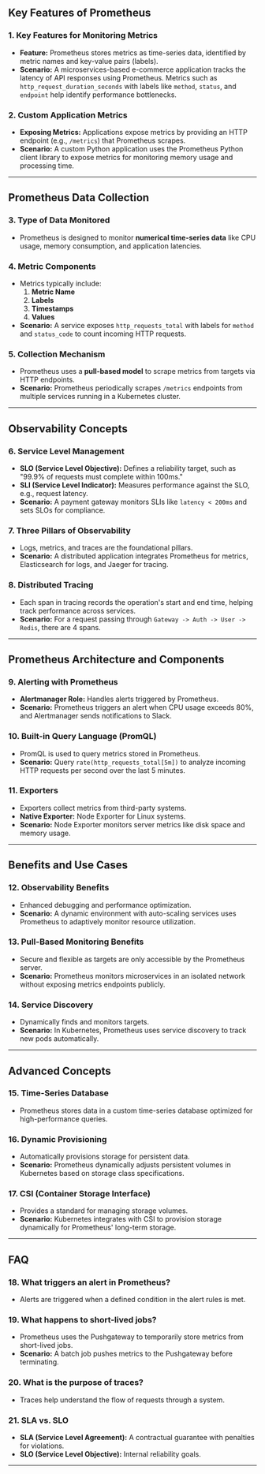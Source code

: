 
## Key Features of Prometheus

### 1. **Key Features for Monitoring Metrics**
   - **Feature:** Prometheus stores metrics as time-series data, identified by metric names and key-value pairs (labels).
   - **Scenario:** A microservices-based e-commerce application tracks the latency of API responses using Prometheus. Metrics such as `http_request_duration_seconds` with labels like `method`, `status`, and `endpoint` help identify performance bottlenecks.

### 2. **Custom Application Metrics**
   - **Exposing Metrics:** Applications expose metrics by providing an HTTP endpoint (e.g., `/metrics`) that Prometheus scrapes.
   - **Scenario:** A custom Python application uses the Prometheus Python client library to expose metrics for monitoring memory usage and processing time.

---

## Prometheus Data Collection

### 3. **Type of Data Monitored**
   - Prometheus is designed to monitor **numerical time-series data** like CPU usage, memory consumption, and application latencies.

### 4. **Metric Components**
   - Metrics typically include:
     1. **Metric Name**
     2. **Labels**
     3. **Timestamps**
     4. **Values**
   - **Scenario:** A service exposes `http_requests_total` with labels for `method` and `status_code` to count incoming HTTP requests.

### 5. **Collection Mechanism**
   - Prometheus uses a **pull-based model** to scrape metrics from targets via HTTP endpoints.
   - **Scenario:** Prometheus periodically scrapes `/metrics` endpoints from multiple services running in a Kubernetes cluster.

---

## Observability Concepts

### 6. **Service Level Management**
   - **SLO (Service Level Objective):** Defines a reliability target, such as "99.9% of requests must complete within 100ms."
   - **SLI (Service Level Indicator):** Measures performance against the SLO, e.g., request latency.
   - **Scenario:** A payment gateway monitors SLIs like `latency < 200ms` and sets SLOs for compliance.

### 7. **Three Pillars of Observability**
   - Logs, metrics, and traces are the foundational pillars.
   - **Scenario:** A distributed application integrates Prometheus for metrics, Elasticsearch for logs, and Jaeger for tracing.

### 8. **Distributed Tracing**
   - Each span in tracing records the operation's start and end time, helping track performance across services.
   - **Scenario:** For a request passing through `Gateway -> Auth -> User -> Redis`, there are 4 spans.

---

## Prometheus Architecture and Components

### 9. **Alerting with Prometheus**
   - **Alertmanager Role:** Handles alerts triggered by Prometheus.
   - **Scenario:** Prometheus triggers an alert when CPU usage exceeds 80%, and Alertmanager sends notifications to Slack.

### 10. **Built-in Query Language (PromQL)**
   - PromQL is used to query metrics stored in Prometheus.
   - **Scenario:** Query `rate(http_requests_total[5m])` to analyze incoming HTTP requests per second over the last 5 minutes.

### 11. **Exporters**
   - Exporters collect metrics from third-party systems.
   - **Native Exporter:** Node Exporter for Linux systems.
   - **Scenario:** Node Exporter monitors server metrics like disk space and memory usage.

---

## Benefits and Use Cases

### 12. **Observability Benefits**
   - Enhanced debugging and performance optimization.
   - **Scenario:** A dynamic environment with auto-scaling services uses Prometheus to adaptively monitor resource utilization.

### 13. **Pull-Based Monitoring Benefits**
   - Secure and flexible as targets are only accessible by the Prometheus server.
   - **Scenario:** Prometheus monitors microservices in an isolated network without exposing metrics endpoints publicly.

### 14. **Service Discovery**
   - Dynamically finds and monitors targets.
   - **Scenario:** In Kubernetes, Prometheus uses service discovery to track new pods automatically.

---

## Advanced Concepts

### 15. **Time-Series Database**
   - Prometheus stores data in a custom time-series database optimized for high-performance queries.

### 16. **Dynamic Provisioning**
   - Automatically provisions storage for persistent data.
   - **Scenario:** Prometheus dynamically adjusts persistent volumes in Kubernetes based on storage class specifications.

### 17. **CSI (Container Storage Interface)**
   - Provides a standard for managing storage volumes.
   - **Scenario:** Kubernetes integrates with CSI to provision storage dynamically for Prometheus' long-term storage.

---

## FAQ

### 18. **What triggers an alert in Prometheus?**
   - Alerts are triggered when a defined condition in the alert rules is met.

### 19. **What happens to short-lived jobs?**
   - Prometheus uses the Pushgateway to temporarily store metrics from short-lived jobs.
   - **Scenario:** A batch job pushes metrics to the Pushgateway before terminating.

### 20. **What is the purpose of traces?**
   - Traces help understand the flow of requests through a system.

### 21. **SLA vs. SLO**
   - **SLA (Service Level Agreement):** A contractual guarantee with penalties for violations.
   - **SLO (Service Level Objective):** Internal reliability goals.

---

